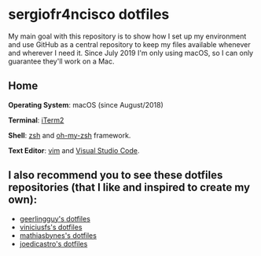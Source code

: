 # sergiofr4ncisco dotfiles

My main goal with this repository is to show how I set up my environment and use GitHub as a central repository to keep my files available whenever and wherever I need it.
Since July 2019 I'm only using macOS, so I can only guarantee they'll work on a Mac.

## Home

**Operating System**: macOS (since August/2018)

**Terminal**: [iTerm2](https://www.iterm2.com/)

**Shell**: [zsh](http://www.zsh.org/) and [oh-my-zsh](https://ohmyz.sh/) framework.

**Text Editor**: [vim](https://www.vim.org/) and [Visual Studio Code](https://code.visualstudio.com/).

## I also recommend you to see these dotfiles repositories (that I like and inspired to create my own):
* [geerlingguy's dotfiles](https://github.com/geerlingguy/dotfiles)
* [viniciusfs's dotfiles](https://github.com/viniciusfs/dotfiles)
* [mathiasbynes's dotfiles](https://github.com/mathiasbynens/dotfiles)
* [joedicastro's dotfiles](https://github.com/joedicastro/dotfiles)
